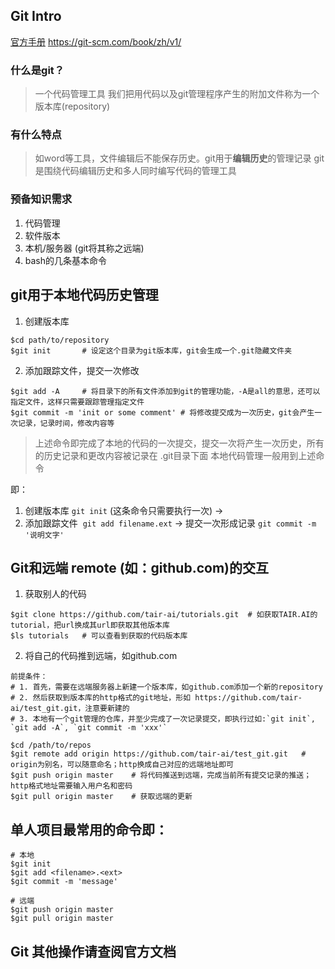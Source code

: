 ## Git Intro

[官方手册](https://git-scm.com/book/zh/v1/) https://git-scm.com/book/zh/v1/


### 什么是git？

> 一个代码管理工具
> 我们把用代码以及git管理程序产生的附加文件称为一个版本库(repository)

### 有什么特点

> 如word等工具，文件编辑后不能保存历史。git用于**编辑历史**的管理记录
> git是围绕代码编辑历史和多人同时编写代码的管理工具

### 预备知识需求

1. 代码管理
2. 软件版本
3. 本机/服务器 (git将其称之远端)
4. bash的几条基本命令


## git用于本地代码历史管理

1. 创建版本库

```
$cd path/to/repository
$git init       # 设定这个目录为git版本库，git会生成一个.git隐藏文件夹
```

2. 添加跟踪文件，提交一次修改
```
$git add -A     # 将目录下的所有文件添加到git的管理功能，-A是all的意思，还可以指定文件，这样只需要跟踪管理指定文件
$git commit -m 'init or some comment' # 将修改提交成为一次历史，git会产生一次记录，记录时间，修改内容等
```

> 上述命令即完成了本地的代码的一次提交，提交一次将产生一次历史，所有的历史记录和更改内容被记录在 .git目录下面
> 本地代码管理一般用到上述命令

即：

1. 创建版本库 `git init` (这条命令只需要执行一次) ->  
2. 添加跟踪文件  `git add filename.ext`  -> 提交一次形成记录 `git commit -m '说明文字'`  

## Git和远端 remote (如：github.com)的交互

1. 获取别人的代码

```
$git clone https://github.com/tair-ai/tutorials.git  # 如获取TAIR.AI的tutorial，把url换成其url即获取其他版本库
$ls tutorials   # 可以查看到获取的代码版本库
```

2. 将自己的代码推到远端，如github.com
```
前提条件： 
# 1. 首先，需要在远端服务器上新建一个版本库，如github.com添加一个新的repository
# 2. 然后获取到版本库的http格式的git地址，形如 https://github.com/tair-ai/test_git.git，注意要新建的
# 3. 本地有一个git管理的仓库，并至少完成了一次记录提交，即执行过如:`git init`, `git add -A`, `git commit -m 'xxx'`

$cd /path/to/repos
$git remote add origin https://github.com/tair-ai/test_git.git   # origin为别名，可以随意命名；http换成自己对应的远端地址即可
$git push origin master    # 将代码推送到远端，完成当前所有提交记录的推送；http格式地址需要输入用户名和密码
$git pull origin master    # 获取远端的更新
```

##  单人项目最常用的命令即：

```
# 本地
$git init
$git add <filename>.<ext>
$git commit -m 'message'

# 远端
$git push origin master
$git pull origin master 
```

## Git 其他操作请查阅官方文档

